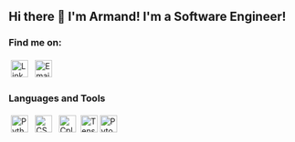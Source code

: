 ## Hi there :wave: I'm Armand! I'm a Software Engineer!

### Find me on:

<p>
 <a href="https://www.linkedin.com/in/armand-sumo/" target="_blank" rel="noopener noreferrer"> <img src="https://img.shields.io/badge/LinkedIn-0077B5?style=for-the-badge&logo=linkedin&logoColor=white" alt="LinkedIn" height="30" style="vertical-align:top; margin:4px"></a>
 <a href="mailto:armandsumo@gmail.com"> <img src="https://img.shields.io/badge/Gmail-D14836?style=for-the-badge&logo=gmail&logoColor=white" alt="Email" height="30" style="vertical-align:top; margin:4px"></a>
  
</p>

### Languages and Tools 
<p> 
<a href="https://github.com/python" target="_blank" rel="noopener noreferrer"> <img src="https://img.shields.io/badge/Python-FFD43B?style=for-the-badge&logo=python&logoColor=blue" alt="Python" height="30" style="vertical-align:top; margin:4px"></a>
<a href="https://github.com/dotnet/csharplang" target="_blank" rel="noopener noreferrer"> <img src="https://img.shields.io/badge/C%23-239120?style=for-the-badge&logo=c-sharp&logoColor=white" alt="CSharp" height="30" style="margin:4px"></a>
<a href="https://www.cplusplus.com/" target="_blank" rel="noopener noreferrer"><img src="https://img.shields.io/badge/C%2B%2B-00599C?style=for-the-badge&logo=c%2B%2B&logoColor=white" alt="Cplusplus" height="30" style="vertical-align:top; margin:4px"></a>
<a href="https://github.com/tensorflow/tensorflow" target="_blank" rel="noopener noreferrer"><img src="https://img.shields.io/badge/TensorFlow-FF6F00?style=for-the-badge&logo=TensorFlow&logoColor=white" alt="Tensorflow" height="30"></a>
<a href="https://github.com/pytorch/pytorch" target="_blank" rel="noopener noreferrer"><img src="https://img.shields.io/badge/PyTorch-EE4C2C?style=for-the-badge&logo=PyTorch&logoColor=white" alt="Pytorch" height="30"></a>

</p>

